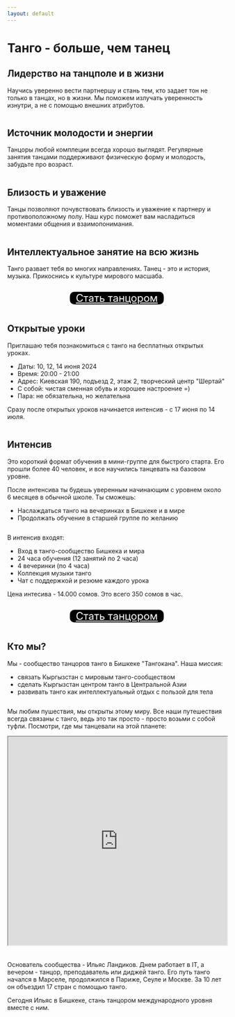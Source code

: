 ```yaml
---
layout: default
---
```


# Танго - больше, чем танец

## Лидерство на танцполе и в жизни

Научись уверенно вести партнершу и стань тем, кто задает тон не только в танцах, но в жизни. Мы поможем излучать уверенность изнутри, а не с помощью внешних атрибутов.

<img src="/assets/images/IMG_9107.JPG" alt="" class="landing-image-150-px" style="object-position: center 73%;">

## Источник молодости и энергии

Танцоры любой комплеции всегда хорошо выглядят. Регулярные занятия танцами поддерживают физическую форму и молодость, забудьте про возраст.

<img src="/assets/images/youth.jpg" alt="" class="landing-image-150-px" style="object-position: center 76%;">

## Близость и уважение

Танцы позволяют почувствовать близость и уважение к партнеру и противоположному полу. Наш курс поможет вам насладиться моментами общения и взаимопонимания.

<img src="/assets/images/understanding.jpg" alt="" class="landing-image-150-px" style="object-position: center 25%">

## Интеллектуальное занятие на всю жизнь

Танго развает тебя во многих направлениях. Танец - это и история, музыка. Прикоснись к культуре мирового масшаба.

<img src="/assets/images/IMG_3666.jpeg" alt="" class="landing-image-150-px" style="object-position: center 40%">

<div style="display:flex; justify-content:center"><p style="display: inline-block; text-align:center; background-color: black; border-radius: 10px"><a style="margin: 14px; backgound-color: black; color: white; font-size: 24px" href="#embended-form-345">Стать танцором</a></p></div>

## Открытые уроки

Приглашаю тебя познакомиться с танго на бесплатных открытых уроках.

- Даты: 10, 12, 14 июня 2024
- Время: 20:00 - 21:00
- Адрес: Киевская 190, подъезд 2, этаж 2, творческий центр "Шертай"
- С собой: чистая сменная обувь и хорошее настроение =)
- Пара: не обязательна, но желательна

Сразу после открытых уроков начинается интенсив - с 17 июня по 14 июля.

<img src="/assets/images/IMG_0336.jpeg" alt="" class="landing-image-150-px" style="object-position: center 37%">

## Интенсив

Это короткий формат обучения в мини-группе для быстрого старта. Его прошли более 40 человек, и все научились танцевать на базовом уровне.

После интенсива ты будешь уверенным начинающим с уровнем около 6 месяцев в обычной школе. Ты сможешь:

- Наслаждаться танго на вечеринках в Бишкеке и в мире
- Продолжать обучение в старшей группе по желанию

<img src="/assets/images/IMG_8389.jpeg" alt="" class="landing-image-150-px" style="object-position: center 37%">

В интенсив входят:

- Вход в танго-сообщество Бишкека и мира
- 24 часа обучения (12 занятий по 2 часа)
- 4 вечеринки (по 4 часа)
- Коллекция музыки танго
- Чат с поддержкой и резюме каждого урока

Цена интесива - 14.000 сомов. Это всего 350 сомов в час.

<img src="/assets/images/IMG_0335.jpeg" alt="" class="landing-image-150-px" style="object-position: center 52%">

<div style="display:flex; justify-content:center"><p style="display: inline-block; text-align:center; background-color: black; border-radius: 10px"><a style="margin: 14px; backgound-color: black; color: white; font-size: 24px" href="#embended-form-345">Стать танцором</a></p></div>

## Кто мы?

Мы - сообщество танцоров танго в Бишкеке "Тангокана". Наша миссия:

- связать Кыргызстан с мировым танго-сообществом
- сделать Кыргызстан центром танго в Центральной Азии
- развивать танго как интеллектуальный отдых с пользой для тела

<img src="/assets/images/IMG_7862.jpeg" alt="" class="landing-image-150-px" style="object-position: center 22%">

Мы любим пушествия, мы открыты этому миру. Все наши путешествия всегда связаны с танго, ведь это так просто - просто возьми с собой туфли. Посмотри, где мы танцевали на этой планете:

<iframe src="https://www.google.com/maps/d/u/0/embed?mid=1t_BScP2V3hPm0fhya3wb_XB1DK8OZp0&ehbc=2E312F&noprof=1&z=2" style="width:100%; margin-bottom: 20px;" width="640" height="480"></iframe>

Основатель сообщества - Ильяс Ландиков. Днем работает в IT, а вечером - танцор, преподаватель или диджей танго. Его путь танго начался в Марселе, продолжился в Париже, Сеуле и Москве. За 10 лет он объездил 17 стран с помощью танго.

Сегодня Ильяс в Бишкеке, стань танцором международного уровня вместе с ним.

<img src="/assets/images/IMG_0144.jpeg" alt="" class="landing-image-150-px"  style="object-position: center 54%">

<p style="text-align: center;"><iframe class="form-iframe embended-form" style="display:none;" id="embended-form-345" src="https://crm.clients24.pro/tangokana/form?id=345" frameborder="0" scrolling="no" width="100%">Your browser does not support frames</iframe></p>
<link href="https://crm.clients24.pro/css/form.css" rel="stylesheet">
<script src="https://crm.clients24.pro/tangokana/admin/schedule-noauth/simple-form-script/345"></script>
<script>onmessage = function(e){
document.getElementById('embended-form-345').style.height = (e.data.formSize + 120) + 'px';
};</script>

